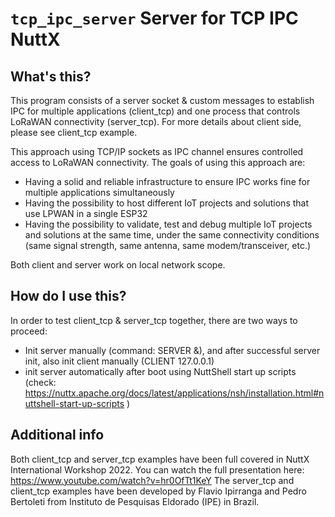 `tcp_ipc_server` Server for TCP IPC NuttX
=========================================

What\'s this?
-------------

This program consists of a server socket & custom messages to establish
IPC for multiple applications (client\_tcp) and one process that
controls LoRaWAN connectivity (server\_tcp). For more details about
client side, please see client\_tcp example.

This approach using TCP/IP sockets as IPC channel ensures controlled
access to LoRaWAN connectivity. The goals of using this approach are:

-   Having a solid and reliable infrastructure to ensure IPC works fine
    for multiple applications simultaneously
-   Having the possibility to host different IoT projects and solutions
    that use LPWAN in a single ESP32
-   Having the possibility to validate, test and debug multiple IoT
    projects and solutions at the same time, under the same connectivity
    conditions (same signal strength, same antenna, same
    modem/transceiver, etc.)

Both client and server work on local network scope.

How do I use this?
------------------

In order to test client\_tcp & server\_tcp together, there are two ways
to proceed:

-   Init server manually (command: SERVER &), and after successful
    server init, also init client manually (CLIENT 127.0.0.1)
-   init server automatically after boot using NuttShell start up
    scripts (check:
    <https://nuttx.apache.org/docs/latest/applications/nsh/installation.html#nuttshell-start-up-scripts>
    )

Additional info
---------------

Both client\_tcp and server\_tcp examples have been full covered in
NuttX International Workshop 2022. You can watch the full presentation
here: <https://www.youtube.com/watch?v=hr0OfTt1KeY> The server\_tcp and
client\_tcp examples have been developed by Flavio Ipirranga and Pedro
Bertoleti from Instituto de Pesquisas Eldorado (IPE) in Brazil.
